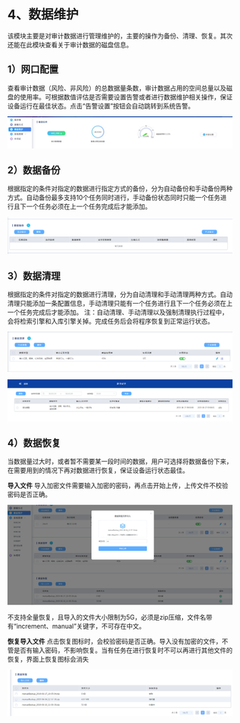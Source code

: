 

# 4、数据维护

该模块主要是对审计数据进行管理维护的，主要的操作为备份、清理、恢复。其次还能在此模块查看关于审计数据的磁盘信息。

## 1）网口配置

查看审计数据（风险、非风险）的总数据量条数，审计数据占用的空间总量以及磁盘的使用率。可根据数值评估是否需要设置告警或者进行数据维护相关操作，保证设备运行在最佳状态。点击“告警设置”按钮会自动跳转到系统告警。

![](/images/operation/manage/sjwh1.png)

## 2）数据备份

根据指定的条件对指定的数据进行指定方式的备份，分为自动备份和手动备份两种方式。自动备份最多支持10个任务同时进行，手动备份状态同时只能一个任务进行且下一个任务必须在上一个任务完成后才能添加。

![](/images/operation/manage/sjwh2.png)

## 3）数据清理

根据指定的条件对指定的数据进行清理，分为自动清理和手动清理两种方式。自动清理只能添加一条配置信息，手动清理只能有一个任务进行且下一个任务必须在上一个任务完成后才能添加。
注：自动清理、手动清理以及强制清理执行过程中，会将检索引擎和入库引擎关掉。完成任务后会将程序恢复到正常运行状态。

![](/images/operation/manage/sjwh3.png)

![](/images/operation/manage/sjwh4.png)

## 4）数据恢复

当数据量过大时，或者暂不需要某一段时间的数据，用户可选择将数据备份下来，在需要用到的情况下再对数据进行恢复，保证设备运行状态最佳。

**导入文件**
导入加密文件需要输入加密的密码，再点击开始上传，上传文件不校验密码是否正确。

![](/images/operation/manage/sjwh5.png)

不支持全量恢复，且导入的文件大小限制为5G，必须是zip压缩，文件名带有“increment、manual”关键字，不可存在中文。

**恢复导入文件**
点击恢复图标时，会校验密码是否正确。导入没有加密的文件，不管是否有输入密码，不影响恢复。当有任务在进行恢复时不可以再进行其他文件的恢复，界面上恢复图标会消失

![](/images/operation/manage/sjwh6.png)


